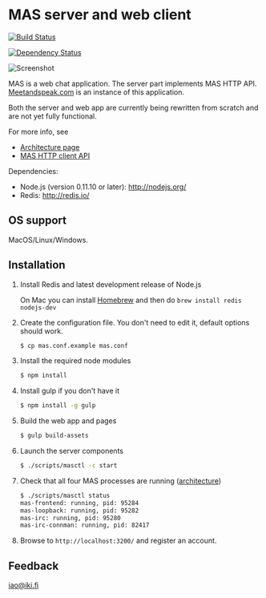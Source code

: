 MAS server and web client
=========================

[![Build Status](https://secure.travis-ci.org/ilkkao/mas.png)](http://travis-ci.org/ilkkao/mas)

[![Dependency Status](https://david-dm.org/ilkkao/mas.png)](http://david-dm.org/ilkkao/mas)

![Screenshot](http://i.imgur.com/ls0pagX.png)

MAS is a web chat application. The server part implements MAS
HTTP API. [Meetandspeak.com][] is an instance of this application.

Both the server and web app are currently being rewritten from scratch and are not yet
fully functional.

For more info, see

- [Architecture page](https://github.com/ilkkao/mas/wiki)
- [MAS HTTP client API](https://github.com/ilkkao/mas/blob/master/doc/MAS-client-API.md)

Dependencies:

- Node.js (version 0.11.10 or later): http://nodejs.org/
- Redis: http://redis.io/

OS support
----------

MacOS/Linux/Windows.

Installation
------------

1. Install Redis and latest development release of Node.js

   On Mac you can install [Homebrew](http://brew.sh/) and then do ```brew install redis nodejs-dev```

2. Create the configuration file. You don't need to edit it, default options should work.

   ```bash
   $ cp mas.conf.example mas.conf
   ```

3. Install the required node modules

   ```bash
   $ npm install
   ```

4. Install gulp if you don't have it

   ```bash
   $ npm install -g gulp
   ```

5. Build the web app and pages

   ```bash
   $ gulp build-assets
   ```

6. Launch the server components

   ```bash
   $ ./scripts/masctl -c start
   ```

7. Check that all four MAS processes are running ([architecture](https://github.com/ilkkao/mas/wiki))

   ```bash
   $ ./scripts/masctl status
   mas-frontend: running, pid: 95284
   mas-loopback: running, pid: 95282
   mas-irc: running, pid: 95280
   mas-irc-connman: running, pid: 82417
   ```

8. Browse to ```http://localhost:3200/``` and register an account.

Feedback
--------

iao@iki.fi

[meetandspeak.com]: http://meetandspeak.com/
